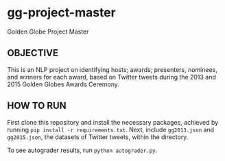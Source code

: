 # gg-project-master
Golden Globe Project Master

## OBJECTIVE

This is an NLP project on identifying hosts; awards; presenters, nominees, and winners for each award, based on Twitter tweets during the 2013 and 2015 Golden Globes Awards Ceremony.

## HOW TO RUN

First clone this repository and install the necessary packages, achieved by running `pip install -r requirements.txt`. Next, include `gg2013.json` and `gg2015.json`, the datasets of Twitter tweets, within the directory.

To see autograder results, run `python autograder.py`.
